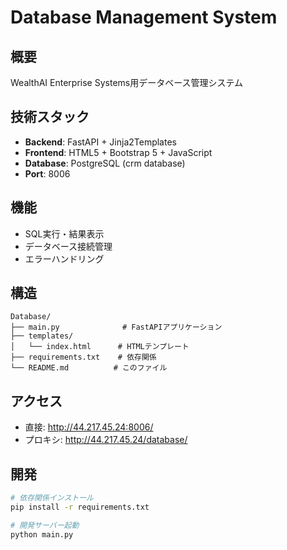# Database Management System

## 概要
WealthAI Enterprise Systems用データベース管理システム

## 技術スタック
- **Backend**: FastAPI + Jinja2Templates
- **Frontend**: HTML5 + Bootstrap 5 + JavaScript
- **Database**: PostgreSQL (crm database)
- **Port**: 8006

## 機能
- SQL実行・結果表示
- データベース接続管理
- エラーハンドリング

## 構造
```
Database/
├── main.py              # FastAPIアプリケーション
├── templates/
│   └── index.html      # HTMLテンプレート
├── requirements.txt    # 依存関係
└── README.md          # このファイル
```

## アクセス
- 直接: http://44.217.45.24:8006/
- プロキシ: http://44.217.45.24/database/

## 開発
```bash
# 依存関係インストール
pip install -r requirements.txt

# 開発サーバー起動
python main.py
```
